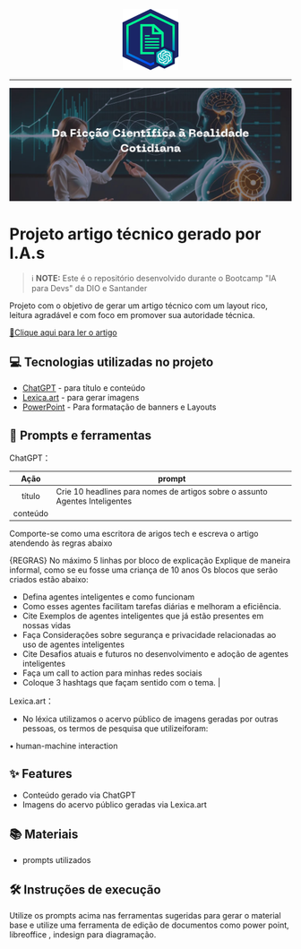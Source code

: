<p align="center">
    <img width="100" src="assets/banner.png">
</p>

-------

<p align="center">
  <img 
    src="assets/preview.png"
    width=""  
  />
</p>

# Projeto artigo técnico gerado por I.A.s


 > ℹ️ **NOTE:** Este é o repositório desenvolvido durante o Bootcamp "IA para Devs" da DIO e Santander


Projeto com o objetivo de gerar um artigo técnico com um layout rico, leitura agradável e com foco em promover sua autoridade técnica.

<a href="" title="View PDF now"> 📕Clique aqui para ler o artigo</a>

## 💻 Tecnologias utilizadas no projeto

- [ChatGPT](https://chat.openai.com/) - para título e conteúdo
- [Lexica.art](https://lexica.art/) - para gerar imagens
- [PowerPoint](https://www.microsoft.com/en/microsoft-365/powerpoint) - Para formatação de banners e Layouts

## 📄 Prompts e ferramentas


ChatGPT：

|   Ação   | prompt                                                                                                                                                                                                                                                                         |
| :------: | ------------------------------------------------------------------------------------------------------------------------------------------------------------------------------------------------------------------------------------------------------------------------------ |
|  título  | Crie 10 headlines para nomes de artigos sobre o assunto Agentes Inteligentes                                                                                                                                                                                                    |
| conteúdo | 
Comporte-se como uma escritora de arigos tech e escreva o artigo atendendo às regras abaixo

{REGRAS}
No máximo 5 linhas por bloco de explicação
Explique de maneira informal, como se eu fosse uma criança de 10 anos
Os blocos que serão criados estão abaixo:
- Defina agentes inteligentes e como funcionam
- Como esses agentes facilitam tarefas diárias e melhoram a eficiência.
- Cite Exemplos de agentes inteligentes que já estão presentes em nossas vidas
- Faça Considerações sobre segurança e privacidade relacionadas ao uso de agentes inteligentes
- Cite Desafios atuais e futuros no desenvolvimento e adoção de agentes inteligentes
- Faça um call to action para minhas redes sociais
- Coloque 3 hashtags que façam sentido com o tema.
|

Lexica.art：

- No léxica utilizamos o acervo público de imagens geradas por outras pessoas, os termos de pesquisa que utilizeiforam:

•  human-machine interaction



## ✨ Features

- Conteúdo gerado via ChatGPT
- Imagens do acervo público geradas via Lexica.art

## 📚 Materiais

- prompts utilizados

## 🛠️ Instruções de execução

Utilize os prompts acima nas ferramentas sugeridas para gerar o material base e utilize uma ferramenta de edição de documentos como power point, libreoffice , indesign para diagramação.

